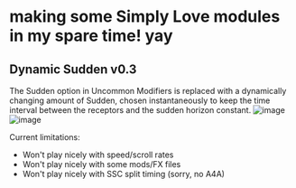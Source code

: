 # making some Simply Love modules in my spare time! yay

## Dynamic Sudden v0.3

The Sudden option in Uncommon Modifiers is replaced with a dynamically changing amount of Sudden, chosen instantaneously to keep the time interval between the receptors and the sudden horizon constant.
![image](https://github.com/telperion/ITGmania-modules/assets/774617/1b914e5f-c382-4973-a5b1-2671b6eb5e1b)
![image](https://github.com/telperion/ITGmania-modules/assets/774617/6f508ef9-fbb6-4c0d-866c-d1c841ca2f7a)

Current limitations:
- Won't play nicely with speed/scroll rates
- Won't play nicely with some mods/FX files
- Won't play nicely with SSC split timing (sorry, no A4A)
